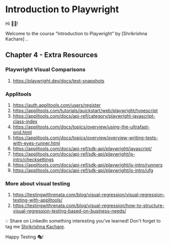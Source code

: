# Introduction to Playwright

Hi 👋🏽!

Welcome to the course "Introduction to Playwright" by [Shrikrishna Kachare] ..

## Chapter 4 - Extra Resources

### Playwright Visual Comparisons
1. https://playwright.dev/docs/test-snapshots

### Applitools
1. https://auth.applitools.com/users/register
1. https://applitools.com/tutorials/quickstart/web/playwright/typescript
1. https://applitools.com/docs/api-ref/category/playwright-javascript-class-index
1. https://applitools.com/docs/topics/overview/using-the-ultrafast-grid.html
1. https://applitools.com/docs/topics/overview/overview-writing-tests-with-eyes-runner.html
1. https://applitools.com/docs/api-ref/sdk-api/playwright/javascript/
1. https://applitools.com/docs/api-ref/sdk-api/playwright/js-intro/checksettings
1. https://applitools.com/docs/api-ref/sdk-api/playwright/js-intro/runners
1. https://applitools.com/docs/api-ref/sdk-api/playwright/js-intro/ufg

### More about visual testing
1. https://testingwithrenata.com/blog/visual-regression/visual-regression-testing-with-applitools/
1. https://testingwithrenata.com/blog/visual-regression/how-to-structure-visual-regression-testing-based-on-business-needs/

💡 Share on LinkedIn something interesting you've learned! Don't forget to tag me [Shrikrishna Kachare](www.linkedin.com/in/shrikrishna-kachare-9a9411221).



Happy Testing 🎭!